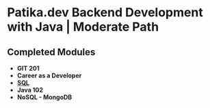 # Patika.dev Backend Development with Java | Moderate Path


## Completed Modules
  - **GIT 201**
  - **Career as a Developer**
  - [**SQL**](./SQL_Module/)
  - **Java 102**
  - **NoSQL - MongoDB**